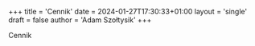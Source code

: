 +++
title = 'Cennik'
date = 2024-01-27T17:30:33+01:00
layout = 'single'
draft = false
author = 'Adam Szołtysik'
+++

Cennik
